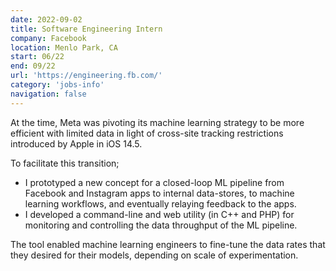 ```yaml
---
date: 2022-09-02
title: Software Engineering Intern
company: Facebook
location: Menlo Park, CA
start: 06/22
end: 09/22
url: 'https://engineering.fb.com/'
category: 'jobs-info'
navigation: false
---
```


At the time, Meta was pivoting its machine learning strategy to be more efficient with limited data in light of cross-site tracking restrictions introduced by Apple in iOS 14.5.

To facilitate this transition;

- I prototyped a new concept for a closed-loop ML pipeline from Facebook and Instagram apps to internal data-stores, to machine learning workflows, and eventually relaying feedback to the apps.
- I developed a command-line and web utility (in C++ and PHP) for monitoring and controlling the data throughput of the ML pipeline.

The tool enabled machine learning engineers to fine-tune the data rates that they desired for their models, depending on scale of experimentation.
